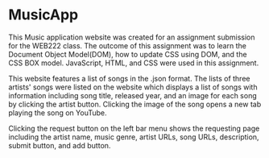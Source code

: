 # MusicApp
This Music application website was created for an assignment submission for the WEB222 class. 
The outcome of this assignment was to learn the Document Object Model(DOM), how to update CSS using DOM, and the CSS BOX model.
JavaScript, HTML, and CSS were used in this assignment.

This website features a list of songs in the .json format.
The lists of three artists' songs were listed on the website which displays a list of songs with information including song title, released year, and an image for each song by clicking the artist button. Clicking the image of the song opens a new tab playing the song on YouTube.

Clicking the request button on the left bar menu shows the requesting page including the artist name, music genre, artist URLs, song URLs, description, submit button, and add button.
